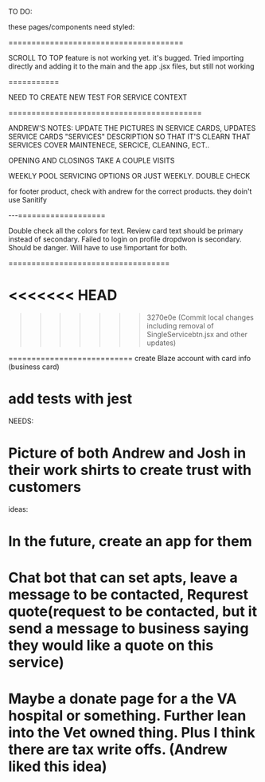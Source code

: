TO DO:

these pages/components need styled:

======================================

SCROLL TO TOP feature is not working yet. it's bugged. Tried importing directly and adding it to the main and the app .jsx files, but still not working

===========

NEED TO CREATE NEW TEST FOR SERVICE CONTEXT








==========================================


ANDREW'S NOTES: UPDATE THE PICTURES IN SERVICE CARDS, UPDATES SERVICE CARDS "SERVICES" DESCRIPTION SO THAT IT'S CLEARN THAT SERVICES COVER MAINTENECE, SERCICE, CLEANING, ECT..

OPENING AND CLOSINGS TAKE A COUPLE VISITS

WEEKLY POOL SERVICING OPTIONS OR JUST WEEKLY. DOUBLE CHECK

for footer product, check with andrew for the correct products. they doin't use Sanitify


---===================

Double check all the colors for text. Review card text should be primary instead of secondary. Failed to login on profile dropdwon is secondary. Should be danger. Will have to use !important for both.

===================================



<<<<<<< HEAD
=======







>>>>>>> 3270e0e (Commit local changes including removal of SingleServicebtn.jsx and other updates)



===========================
create Blaze account with card info (business card)

add tests with jest
=============================================

NEEDS:

Picture of both Andrew and Josh in their work shirts to create trust with customers
===========================================
ideas:

In the future, create an app for them
====================================
Chat bot that can set apts, leave a message to be contacted, Requrest quote(request to be contacted, but it send a message to business saying they would like a quote on this service)
===================================================
Maybe a donate page for a the VA hospital or something. Further lean into the Vet owned thing. Plus I think there are tax write offs. (Andrew liked this idea)
==============================




